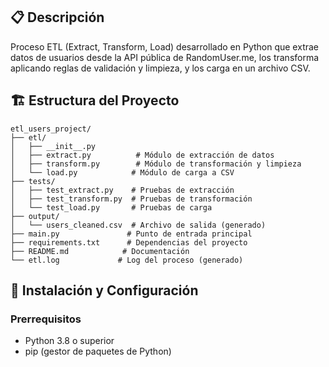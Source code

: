 ## 📋 Descripción

Proceso ETL (Extract, Transform, Load) desarrollado en Python que extrae datos de usuarios desde la API pública de RandomUser.me, los transforma aplicando reglas de validación y limpieza, y los carga en un archivo CSV.

## 🏗️ Estructura del Proyecto

```
etl_users_project/
├── etl/
│   ├── __init__.py
│   ├── extract.py          # Módulo de extracción de datos
│   ├── transform.py        # Módulo de transformación y limpieza
│   └── load.py            # Módulo de carga a CSV
├── tests/
│   ├── test_extract.py    # Pruebas de extracción
│   ├── test_transform.py  # Pruebas de transformación
│   └── test_load.py       # Pruebas de carga
├── output/
│   └── users_cleaned.csv  # Archivo de salida (generado)
├── main.py               # Punto de entrada principal
├── requirements.txt      # Dependencias del proyecto
├── README.md            # Documentación
└── etl.log             # Log del proceso (generado)
```

## 🚀 Instalación y Configuración

### Prerrequisitos
- Python 3.8 o superior
- pip (gestor de paquetes de Python)